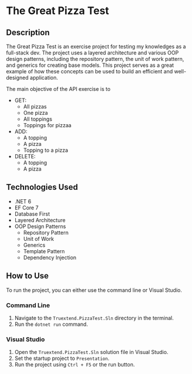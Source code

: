 # The Great Pizza Test

## Description

The Great Pizza Test is an exercise project for testing my knowledges as a full-stack dev. The project uses a layered architecture and various OOP design patterns, including the repository pattern, the unit of work pattern, and generics for creating base models. This project serves as a great example of how these concepts can be used to build an efficient and well-designed application.

The main objective of the API exercise is to 
- GET:
  - All pizzas
  - One pizza
  - All toppings
  - Toppings for pizzaa
- ADD:
  - A topping
  - A pizza
  - Topping to a pizza
- DELETE:
  - A topping
  - A pizza  

## Technologies Used

- .NET 6
- EF Core 7
- Database First
- Layered Architecture
- OOP Design Patterns
  - Repository Pattern
  - Unit of Work
  - Generics
  - Template Pattern
  - Dependency Injection

## How to Use

To run the project, you can either use the command line or Visual Studio.

### Command Line

1. Navigate to the `Truextend.PizzaTest.Sln` directory in the terminal.
2. Run the `dotnet run` command.

### Visual Studio

1. Open the `Truextend.PizzaTest.Sln` solution file in Visual Studio.
2. Set the startup project to `Presentation`.
3. Run the project using `Ctrl + F5` or the run button.
